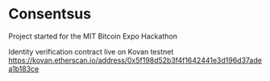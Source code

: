 # Consentsus
Project started for the MIT Bitcoin Expo Hackathon

Identity verification contract live on Kovan testnet
https://kovan.etherscan.io/address/0x5f198d52b3f4f1642441e3d196d37adea1b183ce
